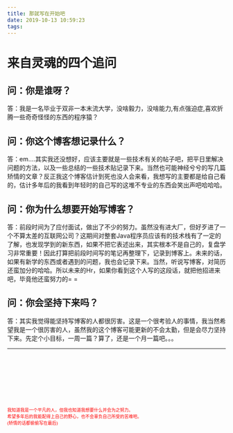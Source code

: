 ```yaml
---
title: 那就写在开始吧
date: 2019-10-13 10:59:23
tags:
---
```

# 来自灵魂的四个追问

## 问：你是谁呀？

答：我是一名毕业于双非一本末流大学，没啥毅力，没啥能力,有点强迫症,喜欢折腾一些奇奇怪怪的东西的程序猿？

## 问：你这个博客想记录什么？

答：em....其实我还没想好，应该主要就是一些技术有关的帖子吧，把平日里解决问题的方法，以及一些总结的一些技术贴记录下来。当然也可能神经兮兮的写几篇矫情的文章？反正我这个博客估计到死也没人会来看，我想写的主要都是给自己看的，估计多年后的我看到年轻时的自己写的这堆不专业的东西会笑出声吧哈哈哈。
<!-- more -->
## 问：你为什么想要开始写博客？

答：前段时间为了应付面试，做出了不少的努力。虽然没有进大厂，但好歹进了一个不算太差的互联网公司？这期间对整套Java程序员应该有的技术栈有了一定的了解，也发现学到的新东西，如果不把它表述出来，其实根本不是自己的，复盘学习非常重要！因此打算把前段时间写的笔记再整理下，记录到博客上。未来的话，如果有新学的东西或者遇到的问题，我也会记录下来。当然，听说写博客，对简历还蛮加分的哈哈。所以未来的Hr，如果你看到这个人写的这段话，就把他招进来吧，毕竟他还蛮努力的= =

## 问：你会坚持下来吗？

答：其实我觉得能坚持写博客的人都很厉害。这是一个很考验人的事情，我当然希望我是一个很厉害的人，虽然我的这个博客可能更新的不会太勤，但是会尽力坚持下来。先定个小目标，一周一篇？算了，还是一个月一篇吧。。。

<hr>
<br><br><br><br><br><br><br>
<font face="黑体" color="red" size=1>
我知道我是一个平凡的人，但我也知道我想要什么并会为之努力。<Br>
希望多年后的我能配得上自己的野心，也不会辜负自己所受的苦难吧。<Br>
(矫情的话都偷偷写在最后)
</font>
